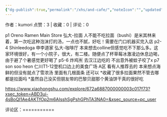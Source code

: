 ```yaml
---
{"dg-publish":true,"permalink":"/xhs/and-cafe/","noteIcon":"","updated":"2025-03-17T22:58:40.480+08:00"}
---
```


作者：kumori
点赞：3   |   收藏：0   |   评论：0

p1 Oreno Ramen Main Store
弘大-拉面 人不能不吃拉面（bushi）是米其林来着，第一次吃这种泡沫打的汤，一点也不腻，好吃！需要在门口机器买完入店
p2-4 Shinleedoga 申李道家
弘大-咖啡厅 本来想去colline但感觉吃不下那么多。这家环境很好，有一个小院子，很大，有二楼。随便点了杯草莓冰激凌边休息边喝，由于避了个暑感觉更好喝了
p5-6 炸鸡🈶 去汉江边吃的 不出意外被蚊子咬了x
p7 son soo heon
仁川T1-12登机口边上的美食广场 A区 看有人推荐去的 本来想点海鲜的但没有就点了雪浓汤 里面有几根面条 还可以
*收藏了很多拉面果然不管去哪都是拉面吗
*虽然自己没买但朋友带的巴黎贝甜那个黄油饼干真的很好吃

https://www.xiaohongshu.com/explore/672a6887000000003c017f73?xsec_token=ABD3ui-4sBoQI1Ae4AKTfOp2m6AIsshSgPshGPhTA3NA0=&xsec_source=pc_user

评论区：===========

